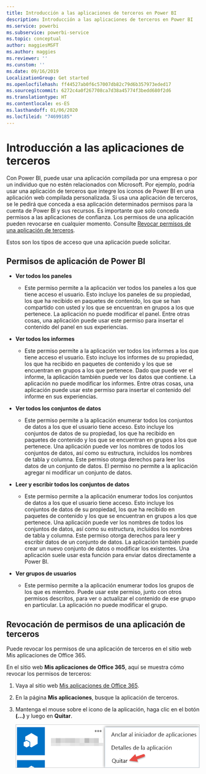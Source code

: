 ```yaml
---
title: Introducción a las aplicaciones de terceros en Power BI
description: Introducción a las aplicaciones de terceros en Power BI
ms.service: powerbi
ms.subservice: powerbi-service
ms.topic: conceptual
author: maggiesMSFT
ms.author: maggies
ms.reviewer: ''
ms.cunstom: ''
ms.date: 09/16/2019
LocalizationGroup: Get started
ms.openlocfilehash: ff44527ab0f6c57007db82c79d6b357973eded17
ms.sourcegitcommit: 6272c4a0f267708ca7d38a45774f3bedd680f2d6
ms.translationtype: HT
ms.contentlocale: es-ES
ms.lasthandoff: 01/06/2020
ms.locfileid: "74699185"
---
```

# <a name="get-started-with-third-party-apps"></a>Introducción a las aplicaciones de terceros

Con Power BI, puede usar una aplicación compilada por una empresa o por un individuo que no estén relacionados con Microsoft. Por ejemplo, podría usar una aplicación de terceros que integre los iconos de Power BI en una aplicación web compilada personalizada. Si usa una aplicación de terceros, se le pedirá que conceda a esa aplicación determinados permisos para la cuenta de Power BI y sus recursos. Es importante que solo conceda permisos a las aplicaciones de confianza. Los permisos de una aplicación pueden revocarse en cualquier momento. Consulte [Revocar permisos de una aplicación de terceros](#revoke).

Estos son los tipos de acceso que una aplicación puede solicitar.

## <a name="power-bi-app-permissions"></a>Permisos de aplicación de Power BI

* **Ver todos los paneles**
  
  * Este permiso permite a la aplicación ver todos los paneles a los que tiene acceso el usuario. Esto incluye los paneles de su propiedad, los que ha recibido en paquetes de contenido, los que se han compartido con usted y los que se encuentran en grupos a los que pertenece. La aplicación no puede modificar el panel. Entre otras cosas, una aplicación puede usar este permiso para insertar el contenido del panel en sus experiencias.

* **Ver todos los informes**
  
  * Este permiso permite a la aplicación ver todos los informes a los que tiene acceso el usuario. Esto incluye los informes de su propiedad, los que ha recibido en paquetes de contenido y los que se encuentran en grupos a los que pertenece. Dado que puede ver el informe, la aplicación también puede ver los datos que contiene. La aplicación no puede modificar los informes. Entre otras cosas, una aplicación puede usar este permiso para insertar el contenido del informe en sus experiencias.

* **Ver todos los conjuntos de datos**
  
  * Este permiso permite a la aplicación enumerar todos los conjuntos de datos a los que el usuario tiene acceso. Esto incluye los conjuntos de datos de su propiedad, los que ha recibido en paquetes de contenido y los que se encuentran en grupos a los que pertenece. Una aplicación puede ver los nombres de todos los conjuntos de datos, así como su estructura, incluidos los nombres de tabla y columna. Este permiso otorga derechos para leer los datos de un conjunto de datos. El permiso no permite a la aplicación agregar ni modificar un conjunto de datos.
* **Leer y escribir todos los conjuntos de datos**
  
  * Este permiso permite a la aplicación enumerar todos los conjuntos de datos a los que el usuario tiene acceso. Esto incluye los conjuntos de datos de su propiedad, los que ha recibido en paquetes de contenido y los que se encuentran en grupos a los que pertenece. Una aplicación puede ver los nombres de todos los conjuntos de datos, así como su estructura, incluidos los nombres de tabla y columna. Este permiso otorga derechos para leer y escribir datos de un conjunto de datos. La aplicación también puede crear un nuevo conjunto de datos o modificar los existentes. Una aplicación suele usar esta función para enviar datos directamente a Power BI.

* **Ver grupos de usuarios**
  
  * Este permiso permite a la aplicación enumerar todos los grupos de los que es miembro. Puede usar este permiso, junto con otros permisos descritos, para ver o actualizar el contenido de ese grupo en particular. La aplicación no puede modificar el grupo.

<a name="revoke"/>

## <a name="revoke-third-party-app-permissions"></a>Revocación de permisos de una aplicación de terceros

Puede revocar los permisos de una aplicación de terceros en el sitio web Mis aplicaciones de Office 365.

En el sitio web **Mis aplicaciones de Office 365**, aquí se muestra cómo revocar los permisos de terceros:

1. Vaya al sitio web [Mis aplicaciones de Office 365](https://portal.office.com/myapps).

2. En la página **Mis aplicaciones**, busque la aplicación de terceros.

3. Mantenga el mouse sobre el icono de la aplicación, haga clic en el botón **(...)** y luego en **Quitar**.

   ![Quitar](media/service-power-bi-get-started-third-party-apps/remove.png)